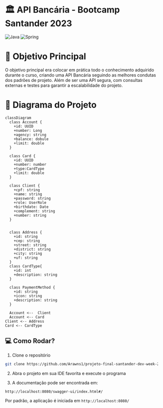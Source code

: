 # 🏛 API Bancária - Bootcamp Santander 2023

![Java](https://img.shields.io/badge/java-%23ED8B00.svg?style=for-the-badge&logo=openjdk&logoColor=white)
![Spring](https://img.shields.io/badge/spring-%236DB33F.svg?style=for-the-badge&logo=spring&logoColor=white)


# 🎯 Objetivo Principal

O objetivo principal era colocar em prática todo o conhecimento adquirido durante o curso, criando uma API Bancária seguindo as melhores condutas dos padrões de projeto. Além de ser uma API segura, com consultas externas e testes para garantir a escalabilidade do projeto.


# 🎨 Diagrama do Projeto

```mermaid
classDiagram
  class Account {
    +id: UUID
    +number: Long
    +agency: string
    +balance: dobule
    +limit: double
  }
  
  class Card {
    +id: UUID
    +number: number
    +type:CardType
    +limit: double
  }
  
  class Client {
    +cpf: string
    +name: string
    +password: string
    +role: UserRole
    +birthdate: Date
    +complement: string
    +number: string
  }

  
  class Address {
    +id: string
    +cep: string
    +street: string
    +district: string
    +city: string
    +uf: string
  }
  class CardType{
    +id: int
    +description: string
  }
  
  class PaymentMethod {
    +id: string
    +icon: string
    +description: string
  }
  
  Account <--  Client
  Account <-- Card
Client <-- Address
Card <-- CardType

```

## 💻 Como Rodar?

1. Clone o repositório

```bash
git clone https://github.com/Arawns1/projeto-final-santander-dev-week-2023.git
```

2. Abra o projeto em sua IDE favorita e execute o programa

3. A documentação pode ser encontrada em:

```
http://localhost:8080/swagger-ui/index.html#/
```

Por padrão, a aplicação é iniciada em `http://localhost:8080/`


